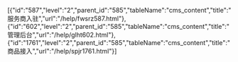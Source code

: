 [{"id":"587","level":"2","parent_id":"585","tableName":"cms_content","title":"服务商入驻","url":"/help/fwsrz587.html"},{"id":"602","level":"2","parent_id":"585","tableName":"cms_content","title":"管理后台","url":"/help/glht602.html"},{"id":"1761","level":"2","parent_id":"585","tableName":"cms_content","title":"商品接入","url":"/help/spjr1761.html"}]
